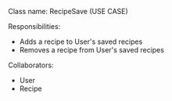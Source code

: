Class name: RecipeSave (USE CASE)

Responsibilities:
- Adds a recipe to User's saved recipes
- Removes a recipe from User's saved recipes

Collaborators:
- User
- Recipe